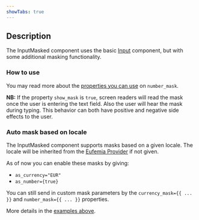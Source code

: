 ```yaml
---
showTabs: true
---
```


## Description

The InputMasked component uses the basic [Input](/uilib/components/input) component, but with some additional masking functionality.

### How to use

You may read more about the [properties you can use](/uilib/components/input-masked/properties) on `number_mask`.

**NB:** If the property `show_mask` is `true`, screen readers will read the mask once the user is entering the text field. Also the user will hear the mask during typing. This behavior can both have positive and negative side effects to the user.

### Auto mask based on locale

The InputMasked component supports masks based on a given locale. The locale will be inherited from the [Eufemia Provider](/uilib/usage/customisation/provider) if not given.

As of now you can enable these masks by giving:

- `as_currency="EUR"`
- `as_number={true}`

You can still send in custom mask parameters by the `currency_mask={{ ... }}` and `number_mask={{ ... }}` properties.

More details in the [examples above](/uilib/components/input-masked/demos).
